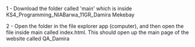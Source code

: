 1 - Download the folder called 'main' which is inside KS4_Programming_NIABarwa_11GR_Damira Mekebay

2 - Open the folder in the file explorer app (computer), and then open the file inside main called index.html.
This should open up the main page of the website called QA_Damira


